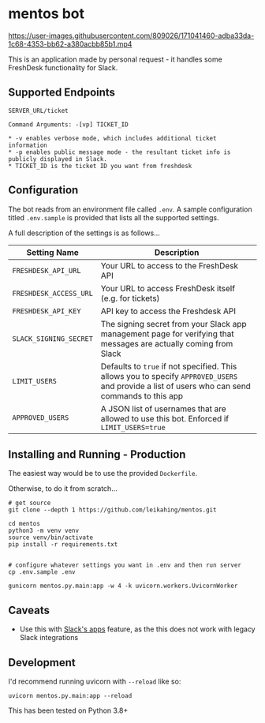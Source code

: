 # mentos bot


https://user-images.githubusercontent.com/809026/171041460-adba33da-1c68-4353-bb62-a380acbb85b1.mp4


This is an application made by personal request - it handles some FreshDesk functionality for Slack.

## Supported Endpoints

```
SERVER_URL/ticket

Command Arguments: -[vp] TICKET_ID

* -v enables verbose mode, which includes additional ticket information
* -p enables public message mode - the resultant ticket info is publicly displayed in Slack.
* TICKET_ID is the ticket ID you want from freshdesk
```

## Configuration

The bot reads from an environment file called `.env`. A sample configuration titled `.env.sample` is provided that lists all the supported settings.

A full description of the settings is as follows...


| Setting Name | Description |
| ------ | ------ |
| `FRESHDESK_API_URL` | Your URL to access to the FreshDesk API | 
| `FRESHDESK_ACCESS_URL` | Your URL to access FreshDesk itself (e.g. for tickets) | 
| `FRESHDESK_API_KEY` | API key to access the Freshdesk API |
| `SLACK_SIGNING_SECRET` | The signing secret from your Slack app management page for verifying that messages are actually coming from Slack |
| `LIMIT_USERS` | Defaults to `true` if not specified. This allows you to specify `APPROVED_USERS` and provide a list of users who can send commands to this app |
| `APPROVED_USERS` | A JSON list of usernames that are allowed to use this bot. Enforced if `LIMIT_USERS=true` |


## Installing and Running - Production

The easiest way would be to use the provided `Dockerfile`.

Otherwise, to do it from scratch...

```
# get source
git clone --depth 1 https://github.com/leikahing/mentos.git

cd mentos
python3 -m venv venv
source venv/bin/activate
pip install -r requirements.txt


# configure whatever settings you want in .env and then run server
cp .env.sample .env

gunicorn mentos.py.main:app -w 4 -k uvicorn.workers.UvicornWorker
```

## Caveats

* Use this with [Slack's apps](https://slack.com/apps) feature, as the this does not work with legacy Slack integrations

## Development

I'd recommend running uvicorn with `--reload` like so:

```
uvicorn mentos.py.main:app --reload
```

This has been tested on Python 3.8+
